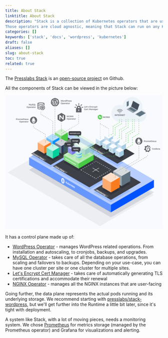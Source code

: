```yaml
---
title: About Stack
linktitle: About Stack
description: "Stack is a collection of Kubernetes operators that are used to manage and operate WordPress on top of Kubernetes.
Those operators are cloud agnostic, meaning that Stack can run on any Kubernetes cluster."
categories: []
keywords: ['stack', 'docs', 'wordpress', 'kubernetes']
draft: false
aliases: []
slug: about-stack
toc: true
related: true
---
```


The [Presslabs Stack](https://www.presslabs.com/stack/) is an [open-source project](https://github.com/presslabs/stack) on Github.

All the components of Stack can be viewed in the picture below:

![stack-architecture](./images/stack.png)

It has a control plane made up of:

- [WordPress Operator](https://github.com/presslabs/wordpress-operator) - manages WordPress related operations. From installation and autoscaling, to cronjobs, backups, and upgrades.
- [MySQL Operator](https://www.presslabs.com/code/mysqloperator/) - takes care of all the database operations, from scaling and failovers to backups. Depending on your use-case, you can have one cluster per site or one cluster for multiple sites.
- [Let's Encrypt Cert Manager](https://github.com/jetstack/cert-manager) - takes care of automatically generating TLS certifications and accommodate their renewal
- [NGINX Operator](https://github.com/kubernetes/ingress-nginx) - manages all the NGINX instances that are user-facing

Going further, the data plane represents the actual pods running and its underlying storage. We recommend starting with [presslabs/stack-wordpress](https://github.com/presslabs/stack-wordpress), but we'll get further into the Runtime a little bit later, since it's tight with deployment.

A system like Stack, with a lot of moving pieces, needs a monitoring system. We chose [Prometheus](https://github.com/coreos/prometheus-operator/compare?expand=1) for metrics storage (managed by the Prometheus operator) and Grafana for visualizations and alerting.
